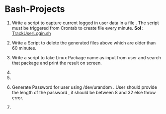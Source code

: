 # Bash-Projects

1. Write a script to capture current logged in user data in a file . The script must be triggered from Crontab to create file every minute.
**Sol :** [TrackUserLogin.sh]()

2. Write a Script to delete the generated files above which are older than 60 minutes.

3. Write a script to take Linux Package name as input from user and search that package and print the result on screen.

4. 

5.

6. Generate Password for user using /dev/urandom . User should provide the length of the password , it should be between 8 and 32 else throw error.

7. 